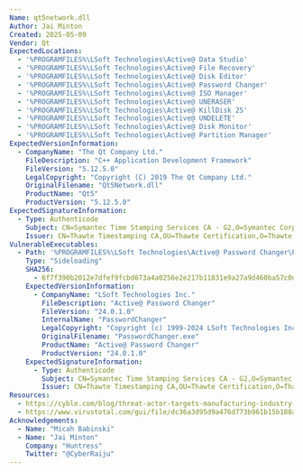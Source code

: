 ```yaml
---
Name: qt5network.dll
Author: Jai Minton
Created: 2025-05-09
Vendor: Qt
ExpectedLocations:
  - '%PROGRAMFILES%\LSoft Technologies\Active@ Data Studio'
  - '%PROGRAMFILES%\LSoft Technologies\Active@ File Recovery'
  - '%PROGRAMFILES%\LSoft Technologies\Active@ Disk Editor'
  - '%PROGRAMFILES%\LSoft Technologies\Active@ Password Changer'
  - '%PROGRAMFILES%\LSoft Technologies\Active@ ISO Manager'
  - '%PROGRAMFILES%\LSoft Technologies\Active@ UNERASER'
  - '%PROGRAMFILES%\LSoft Technologies\Active@ KillDisk 25'
  - '%PROGRAMFILES%\LSoft Technologies\Active@ UNDELETE'
  - '%PROGRAMFILES%\LSoft Technologies\Active@ Disk Monitor'
  - '%PROGRAMFILES%\LSoft Technologies\Active@ Partition Manager'
ExpectedVersionInformation:
  - CompanyName: "The Qt Company Ltd."
    FileDescription: "C++ Application Development Framework"
    FileVersion: "5.12.5.0"
    LegalCopyright: "Copyright (C) 2019 The Qt Company Ltd."
    OriginalFilename: "Qt5Network.dll"
    ProductName: "Qt5"
    ProductVersion: "5.12.5.0"
ExpectedSignatureInformation:
  - Type: Authenticode
    Subject: CN=Symantec Time Stamping Services CA - G2,O=Symantec Corporation,C=US
    Issuer: CN=Thawte Timestamping CA,OU=Thawte Certification,O=Thawte,L=Durbanville,ST=Western Cape,C=ZA
VulnerableExecutables:
  - Path: '%PROGRAMFILES%\LSoft Technologies\Active@ Password Changer\PasswordChanger.exe'
    Type: "Sideloading"
    SHA256:
      - 6f7f390b2012e7dfef9fcbd673a4a0256e2e217b11831e9a27a9d460ba57c0d2
    ExpectedVersionInformation:
      - CompanyName: "LSoft Technologies Inc."
        FileDescription: "Active@ Password Changer"
        FileVersion: "24.0.1.0"
        InternalName: "PasswordChanger"
        LegalCopyright: "Copyright (c) 1999-2024 LSoft Technologies Inc."
        OriginalFilename: "PasswordChanger.exe"
        ProductName: "Active@ Password Changer"
        ProductVersion: "24.0.1.0"
    ExpectedSignatureInformation:
      - Type: Authenticode
        Subject: CN=Symantec Time Stamping Services CA - G2,O=Symantec Corporation,C=US
        Issuer: CN=Thawte Timestamping CA,OU=Thawte Certification,O=Thawte,L=Durbanville,ST=Western Cape,C=ZA
Resources:
  - https://cyble.com/blog/threat-actor-targets-manufacturing-industry-with-malware/
  - https://www.virustotal.com/gui/file/dc36a3d95d9a476d773b961b15b188aa3aae0e0a875bca8857fca18c691ec250
Acknowledgements:
  - Name: "Micah Babinski"
  - Name: "Jai Minton"
    Company: "Huntress"
    Twitter: "@CyberRaiju"
---
```



